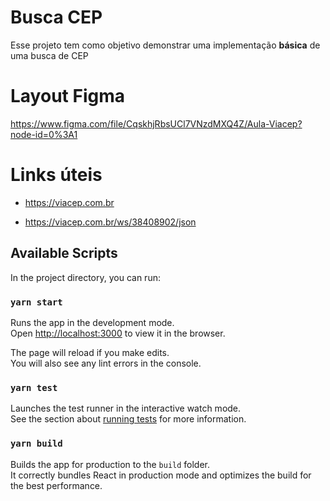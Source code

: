 # Busca CEP

Esse projeto tem como objetivo demonstrar uma implementação **básica** de uma busca de CEP

# Layout Figma
https://www.figma.com/file/CqskhjRbsUCl7VNzdMXQ4Z/Aula-Viacep?node-id=0%3A1

# Links úteis
- https://viacep.com.br

- https://viacep.com.br/ws/38408902/json


## Available Scripts

In the project directory, you can run:

### `yarn start`

Runs the app in the development mode.\
Open [http://localhost:3000](http://localhost:3000) to view it in the browser.

The page will reload if you make edits.\
You will also see any lint errors in the console.

### `yarn test`

Launches the test runner in the interactive watch mode.\
See the section about [running tests](https://facebook.github.io/create-react-app/docs/running-tests) for more information.

### `yarn build`

Builds the app for production to the `build` folder.\
It correctly bundles React in production mode and optimizes the build for the best performance.

